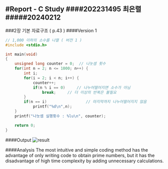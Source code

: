 #Report - C Study
####202231495 최은렬
#####20240212
---
###2장 기본 자료구조 ( p.43 )
####Version 1

```c
// 1,000 이하의 소수를 나열 ( 버전 1 )
#include <stdio.h>

int main(void)
{
	unsigned long counter = 0;  // 나눗셈 횟수
	for(int n = 2; n <= 1000; n++) {
        int i;
		for(i = 2; i < n; i++) {
			counter++;
			if(n % i == 0)     // 나누어떨어지면 소수가 아님
				break;     // 더 이상의 반복은 불필요
        }
		if(n == i)                 // 마지막까지 나누어떨어지지 않음
			printf("%d\n",n);
	}
	printf("나눗셈 실행횟수 : %lu\n", counter);

	return 0;
}
```
####Output
![result]()

####Analysis
The most intuitive and simple coding method has the advantage of only writing code to obtain prime numbers, but it has the disadvantage of high time complexity by adding unnecessary calculations.
